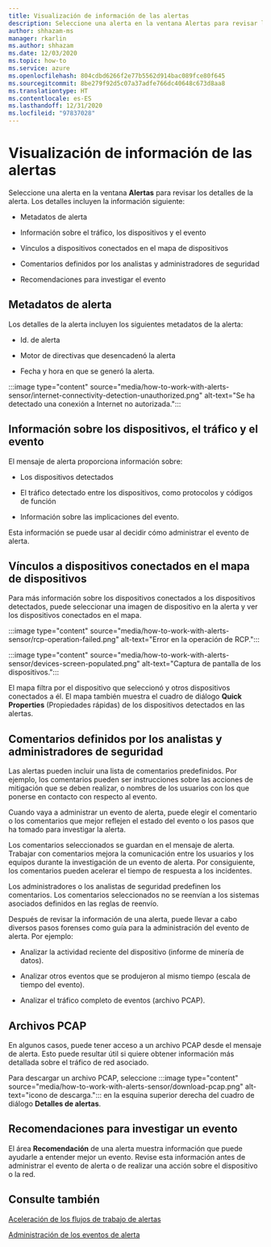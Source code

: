 ```yaml
---
title: Visualización de información de las alertas
description: Seleccione una alerta en la ventana Alertas para revisar los detalles.
author: shhazam-ms
manager: rkarlin
ms.author: shhazam
ms.date: 12/03/2020
ms.topic: how-to
ms.service: azure
ms.openlocfilehash: 804cdbd6266f2e77b5562d914bac089fce80f645
ms.sourcegitcommit: 8be279f92d5c07a37adfe766dc40648c673d8aa8
ms.translationtype: HT
ms.contentlocale: es-ES
ms.lasthandoff: 12/31/2020
ms.locfileid: "97837028"
---
```

# <a name="view-information-in-alerts"></a>Visualización de información de las alertas

Seleccione una alerta en la ventana **Alertas** para revisar los detalles de la alerta. Los detalles incluyen la información siguiente:

- Metadatos de alerta

- Información sobre el tráfico, los dispositivos y el evento

- Vínculos a dispositivos conectados en el mapa de dispositivos

- Comentarios definidos por los analistas y administradores de seguridad

- Recomendaciones para investigar el evento

## <a name="alert-metadata"></a>Metadatos de alerta

Los detalles de la alerta incluyen los siguientes metadatos de la alerta:

  - Id. de alerta

  - Motor de directivas que desencadenó la alerta

  - Fecha y hora en que se generó la alerta.

:::image type="content" source="media/how-to-work-with-alerts-sensor/internet-connectivity-detection-unauthorized.png" alt-text="Se ha detectado una conexión a Internet no autorizada.":::

## <a name="information-about-devices-traffic-and-the-event"></a>Información sobre los dispositivos, el tráfico y el evento

El mensaje de alerta proporciona información sobre:

  - Los dispositivos detectados

  - El tráfico detectado entre los dispositivos, como protocolos y códigos de función

  - Información sobre las implicaciones del evento.

Esta información se puede usar al decidir cómo administrar el evento de alerta.

## <a name="links-to-connected-devices-in-the-device-map"></a>Vínculos a dispositivos conectados en el mapa de dispositivos

Para más información sobre los dispositivos conectados a los dispositivos detectados, puede seleccionar una imagen de dispositivo en la alerta y ver los dispositivos conectados en el mapa.

:::image type="content" source="media/how-to-work-with-alerts-sensor/rcp-operation-failed.png" alt-text="Error en la operación de RCP.":::

:::image type="content" source="media/how-to-work-with-alerts-sensor/devices-screen-populated.png" alt-text="Captura de pantalla de los dispositivos.":::

El mapa filtra por el dispositivo que seleccionó y otros dispositivos conectados a él. El mapa también muestra el cuadro de diálogo **Quick Properties** (Propiedades rápidas) de los dispositivos detectados en las alertas.

## <a name="comments-defined-by-security-analysts-and-administrators"></a>Comentarios definidos por los analistas y administradores de seguridad 

Las alertas pueden incluir una lista de comentarios predefinidos. Por ejemplo, los comentarios pueden ser instrucciones sobre las acciones de mitigación que se deben realizar, o nombres de los usuarios con los que ponerse en contacto con respecto al evento.

Cuando vaya a administrar un evento de alerta, puede elegir el comentario o los comentarios que mejor reflejen el estado del evento o los pasos que ha tomado para investigar la alerta.

Los comentarios seleccionados se guardan en el mensaje de alerta. Trabajar con comentarios mejora la comunicación entre los usuarios y los equipos durante la investigación de un evento de alerta. Por consiguiente, los comentarios pueden acelerar el tiempo de respuesta a los incidentes.

Los administradores o los analistas de seguridad predefinen los comentarios. Los comentarios seleccionados no se reenvían a los sistemas asociados definidos en las reglas de reenvío.

Después de revisar la información de una alerta, puede llevar a cabo diversos pasos forenses como guía para la administración del evento de alerta. Por ejemplo:

- Analizar la actividad reciente del dispositivo (informe de minería de datos). 

- Analizar otros eventos que se produjeron al mismo tiempo (escala de tiempo del evento). 

- Analizar el tráfico completo de eventos (archivo PCAP).

## <a name="pcap-files"></a>Archivos PCAP

En algunos casos, puede tener acceso a un archivo PCAP desde el mensaje de alerta. Esto puede resultar útil si quiere obtener información más detallada sobre el tráfico de red asociado.

Para descargar un archivo PCAP, seleccione :::image type="content" source="media/how-to-work-with-alerts-sensor/download-pcap.png" alt-text="icono de descarga."::: en la esquina superior derecha del cuadro de diálogo **Detalles de alertas**.

## <a name="recommendations-for-investigating-an-event"></a>Recomendaciones para investigar un evento 

El área **Recomendación** de una alerta muestra información que puede ayudarle a entender mejor un evento. Revise esta información antes de administrar el evento de alerta o de realizar una acción sobre el dispositivo o la red.

## <a name="see-also"></a>Consulte también

[Aceleración de los flujos de trabajo de alertas](how-to-accelerate-alert-incident-response.md)

[Administración de los eventos de alerta](how-to-manage-the-alert-event.md)
